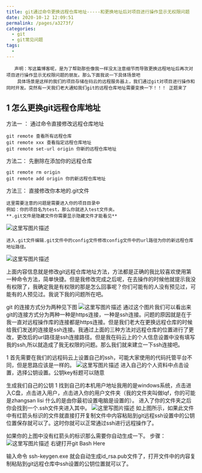 ```yaml
---
title: git通过命令更换远程仓库地址-----和更换地址后对项目进行操作显示无权限问题
date: 2020-10-12 12:09:51
permalink: /pages/a3273f/
categories:
  - git
  - git常见问题
tags:
  - 
---
```

       声明：写这篇博客呢，是为了帮助那些像我一样没太注意细节而导致更换远程地址后再次对项目进行操作显示无权限问题的朋友。那么下面我说一下具体场景吧
        具体场景是这样的我们的项目存储在码云的远程服务器上，我们通过git对项目进行操作和同时开发。突然有一天我们老大通知我们git的远程仓库地址需要变换一下！！！ 正题来了

## 1 怎么更换git远程仓库地址

方法一 ： 通过命令直接修改远程仓库地址

```
git remote 查看所有远程仓库
git remote xxx 查看指定远程仓库地址
git remote set-url origin 你新的远程仓库地址
```

方法二： 先删除在添加你的远程仓库

```
git remote rm origin
git remote add origin 你的新远程仓库地址
```

方法三： 直接修改你本地的.git文件

```
这里需要注意的问题是需要进入你的项目目录中
例如：你的项目名为test，那么你就进入test文件夹。
**.git文件是隐藏文件你需要显示隐藏文件才能看见**
```

![这里写图片描述](https://img-blog.csdn.net/20180418103422391?watermark/2/text/aHR0cHM6Ly9ibG9nLmNzZG4ubmV0L20wXzM3MDM0Mjk0/font/5a6L5L2T/fontsize/400/fill/I0JBQkFCMA==/dissolve/70)

```
进入.git文件编辑.git文件中的config文件修改config文件中的url路径为你的新远程仓库地址路径。
```

![这里写图片描述](https://img-blog.csdn.net/20180418103545665?watermark/2/text/aHR0cHM6Ly9ibG9nLmNzZG4ubmV0L20wXzM3MDM0Mjk0/font/5a6L5L2T/fontsize/400/fill/I0JBQkFCMA==/dissolve/70)

上面内容信息就是修改git远程仓库地址方法，方法都是正确的我比较喜欢使用第一种命令方法，简单快捷。但是我修改完成之后呢，在去操作的时候他就提示我没有权限了，我确定我是有权限的那是怎么回事呢？你们可能有的人没有预见过，可能有的人预见过。我说下我的问题所在吧。

git 的连接方式分为两种见下图
![这里写图片描述](https://img-blog.csdn.net/2018041810402841?watermark/2/text/aHR0cHM6Ly9ibG9nLmNzZG4ubmV0L20wXzM3MDM0Mjk0/font/5a6L5L2T/fontsize/400/fill/I0JBQkFCMA==/dissolve/70)
通过这个图片我们可以看出来git的连接方式分为两种一种是https连接，一种是ssh连接。问题的原因就是在于我一直对远程操作库的连接都是https连接。但是我们老大在更换远程仓库的时候给我们发送的连接是ssh连接。我通过上面的三种方法对远程仓库的位置进行了更改，更改后的url路径是ssh连接路径。但是我在码云上的个人信息设置中没有填写我的ssh,所以就造成了我无权限的问题。那么我们就来建立一下ssh连接吧。

1 首先需要在我们的远程码云上设置自己的ssh，可能大家使用的代码托管平台不同，但是思路应该是一样的。
![这里写图片描述](https://img-blog.csdn.net/20180418105422478?watermark/2/text/aHR0cHM6Ly9ibG9nLmNzZG4ubmV0L20wXzM3MDM0Mjk0/font/5a6L5L2T/fontsize/400/fill/I0JBQkFCMA==/dissolve/70)
进入自己的个人资料中点击设置，选择公钥设置。公钥key标题可以随意

生成我们自己的公钥
1 找到自己的本机用户地址我用的是windows系统，点击进入C盘，点击进入用户，点击进入你的用户文件夹（我的文件夹叫做lqf，你的可能是zhangsan lisi 什么的是由你最初设置电脑是设置的）。 进入了你的文件夹之后你会找到一个.ssh文件夹进入其中。
![这里写图片描述](https://img-blog.csdn.net/20180418110305709?watermark/2/text/aHR0cHM6Ly9ibG9nLmNzZG4ubmV0L20wXzM3MDM0Mjk0/font/5a6L5L2T/fontsize/400/fill/I0JBQkFCMA==/dissolve/70)
如上图所示，如果此文件中有红箭头标识的文件就直接打开复制文件中内容粘贴到git远程ssh设置中的公钥位置保存就可以了。这时你就可以正常通过ssh进行远程操作了。

如果你的上图中没有红箭头的标识那么需要你自动生成一下。
步骤：
![这里写图片描述](https://img-blog.csdn.net/20180418110716843?watermark/2/text/aHR0cHM6Ly9ibG9nLmNzZG4ubmV0L20wXzM3MDM0Mjk0/font/5a6L5L2T/fontsize/400/fill/I0JBQkFCMA==/dissolve/70)
右键打开git Bash Here

输入命令 ssh\-keygen.exe 就会自动生成id\_rsa.pub文件了，打开文件中的内容复制粘贴到git远程仓库中ssh设置的公钥位置就可以了。